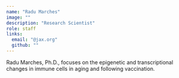 ```yaml
---
name: "Radu Marches"
image: ""
description: "Research Scientist"
role: staff
links:
  email: "@jax.org"
  github: ""
---
```


Radu Marches, Ph.D., focuses on the epigenetic and transcriptional changes in immune cells in aging and following vaccination.